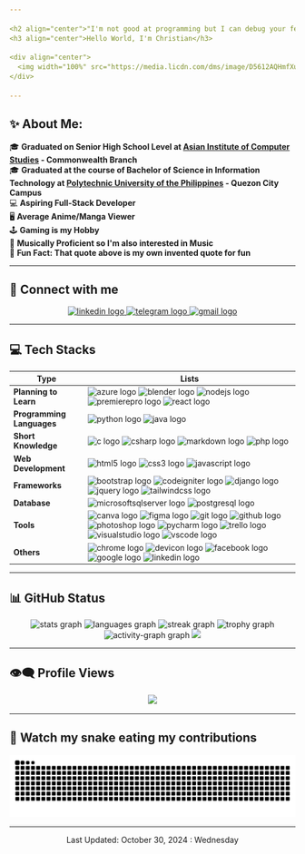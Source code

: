 ```yaml
---

<h2 align="center">"I'm not good at programming but I can debug your feeling."</h2>
<h3 align="center">Hello World, I'm Christian</h3>

<div align="center">
  <img width="100%" src="https://media.licdn.com/dms/image/D5612AQHmfXu03WIBhA/article-cover_image-shrink_720_1280/0/1689012633580?e=2147483647&v=beta&t=tLTJ7NRLZEh7NzJTurK5kVFyZuhqvEo_QRXMfZEilPs"  />
</div>

---
```


<h2 align="left">✨ About Me:</h2>

🎓 **Graduated on Senior High School Level at [Asian Institute of Computer Studies](https://aics.edu.ph/) - Commonwealth Branch**<br>
🎓 **Graduated at the course of Bachelor of Science in Information Technology at [Polytechnic University of the Philippines](https://www.pup.edu.ph) - Quezon City Campus**<br>
💻 **Aspiring Full-Stack Developer**<br>
🖥 **Average Anime/Manga Viewer**<br>
🕹 **Gaming is my Hobby**<br>
🎵 **Musically Proficient so I'm also interested in Music**<br>
🤞 **Fun Fact: That quote above is my own invented quote for fun**<br>

---

<h2 align="left">💬 Connect with me</h2>

<div align="center">
  <a href="https://ph.linkedin.com/in/christian-altiche-9b8065271" target="_blank">
    <img src="https://raw.githubusercontent.com/maurodesouza/profile-readme-generator/master/src/assets/icons/social/linkedin/default.svg" width="52" height="40" alt="linkedin logo"  />
  </a>
  <a href="https://t.me/papichans" target="_blank">
    <img src="https://raw.githubusercontent.com/maurodesouza/profile-readme-generator/master/src/assets/icons/social/telegram/default.svg" width="52" height="40" alt="telegram logo"  />
  </a>
  <a href="chris.altiche123@gmail.com" target="_blank">
    <img src="https://raw.githubusercontent.com/maurodesouza/profile-readme-generator/master/src/assets/icons/social/gmail/default.svg" width="52" height="40" alt="gmail logo"  />
  </a>
</div>

---

<h2 align="left">💻 Tech Stacks</h2>

| **Type** | **Lists** |
| ------------------- | ---------------------|
| **Planning to Learn** | <img src="https://cdn.jsdelivr.net/gh/devicons/devicon/icons/azure/azure-original.svg" height="40" alt="azure logo"  /> <img src="https://cdn.jsdelivr.net/gh/devicons/devicon/icons/blender/blender-original.svg" height="40" alt="blender logo"  /> <img src="https://cdn.jsdelivr.net/gh/devicons/devicon/icons/nodejs/nodejs-original.svg" height="40" alt="nodejs logo"  /> <img src="https://cdn.jsdelivr.net/gh/devicons/devicon/icons/premierepro/premierepro-plain.svg" height="40" alt="premierepro logo"  /> <img src="https://cdn.jsdelivr.net/gh/devicons/devicon/icons/react/react-original.svg" height="40" alt="react logo"  /> |
| **Programming Languages** | <img src="https://cdn.jsdelivr.net/gh/devicons/devicon/icons/python/python-original.svg" height="40" alt="python logo"  /> <img src="https://cdn.jsdelivr.net/gh/devicons/devicon/icons/java/java-original.svg" height="40" alt="java logo"  />|
| **Short Knowledge** | <img src="https://cdn.jsdelivr.net/gh/devicons/devicon/icons/c/c-original.svg" height="40" alt="c logo"  /> <img src="https://cdn.jsdelivr.net/gh/devicons/devicon/icons/csharp/csharp-original.svg" height="40" alt="csharp logo"  /> <img src="https://cdn.jsdelivr.net/gh/devicons/devicon/icons/markdown/markdown-original.svg" height="40" alt="markdown logo"  /> <img src="https://cdn.jsdelivr.net/gh/devicons/devicon/icons/php/php-original.svg" height="40" alt="php logo"  /> |
|**Web Development**| <img src="https://cdn.jsdelivr.net/gh/devicons/devicon/icons/html5/html5-original.svg" height="40" alt="html5 logo"  /> <img src="https://cdn.jsdelivr.net/gh/devicons/devicon/icons/css3/css3-original.svg" height="40" alt="css3 logo"  /> <img src="https://cdn.jsdelivr.net/gh/devicons/devicon/icons/javascript/javascript-original.svg" height="40" alt="javascript logo"  /> |
|**Frameworks**| <img src="https://cdn.jsdelivr.net/gh/devicons/devicon/icons/bootstrap/bootstrap-original.svg" height="40" alt="bootstrap logo"  /> <img src="https://cdn.jsdelivr.net/gh/devicons/devicon/icons/codeigniter/codeigniter-plain.svg" height="40" alt="codeigniter logo"  /> <img src="https://cdn.jsdelivr.net/gh/devicons/devicon/icons/django/django-plain.svg" height="40" alt="django logo"  /> <img src="https://cdn.jsdelivr.net/gh/devicons/devicon/icons/jquery/jquery-original.svg" height="40" alt="jquery logo"  /> <img src="https://cdn.jsdelivr.net/gh/devicons/devicon/icons/tailwindcss/tailwindcss-original-wordmark.svg" height="40" alt="tailwindcss logo"  /> |
| **Database** |   <img src="https://cdn.jsdelivr.net/gh/devicons/devicon/icons/microsoftsqlserver/microsoftsqlserver-plain.svg" height="40" alt="microsoftsqlserver logo"  /> <img src="https://cdn.jsdelivr.net/gh/devicons/devicon/icons/postgresql/postgresql-original.svg" height="40" alt="postgresql logo"  /> |
| **Tools** | <img src="https://cdn.jsdelivr.net/gh/devicons/devicon/icons/canva/canva-original.svg" height="40" alt="canva logo"  /> <img src="https://cdn.jsdelivr.net/gh/devicons/devicon/icons/figma/figma-original.svg" height="40" alt="figma logo"  /> <img src="https://cdn.jsdelivr.net/gh/devicons/devicon/icons/git/git-original.svg" height="40" alt="git logo"  /> <img src="https://cdn.jsdelivr.net/gh/devicons/devicon/icons/github/github-original.svg" height="40" alt="github logo"  /> <img src="https://cdn.jsdelivr.net/gh/devicons/devicon/icons/photoshop/photoshop-plain.svg" height="40" alt="photoshop logo"  /> <img src="https://cdn.jsdelivr.net/gh/devicons/devicon/icons/pycharm/pycharm-original.svg" height="40" alt="pycharm logo"  /> <img src="https://cdn.jsdelivr.net/gh/devicons/devicon/icons/trello/trello-plain.svg" height="40" alt="trello logo"  /> <img src="https://cdn.jsdelivr.net/gh/devicons/devicon/icons/visualstudio/visualstudio-plain.svg" height="40" alt="visualstudio logo"  /> <img src="https://cdn.jsdelivr.net/gh/devicons/devicon/icons/vscode/vscode-original.svg" height="40" alt="vscode logo"  />  |
| **Others** | <img src="https://cdn.jsdelivr.net/gh/devicons/devicon/icons/chrome/chrome-original.svg" height="40" alt="chrome logo"  /> <img src="https://cdn.jsdelivr.net/gh/devicons/devicon/icons/devicon/devicon-original.svg" height="40" alt="devicon logo"  /> <img src="https://cdn.jsdelivr.net/gh/devicons/devicon/icons/facebook/facebook-original.svg" height="40" alt="facebook logo"  /> <img src="https://cdn.jsdelivr.net/gh/devicons/devicon/icons/google/google-original.svg" height="40" alt="google logo"  /> <img src="https://cdn.jsdelivr.net/gh/devicons/devicon/icons/linkedin/linkedin-original.svg" height="40" alt="linkedin logo"  /> |

---

<h2 align="left">📊 GitHub Status</h2>
<div align="center">
  <img src="https://github-readme-stats.vercel.app/api?username=papichans&hide_title=false&hide_rank=false&show_icons=true&include_all_commits=true&count_private=true&disable_animations=false&theme=dracula&locale=en&hide_border=false&order=1" height="150" alt="stats graph"  />
  <img src="https://github-readme-stats.vercel.app/api/top-langs?username=papichans&locale=en&hide_title=false&layout=compact&card_width=320&langs_count=5&theme=dracula&hide_border=false&order=2" height="150" alt="languages graph"  />
  <img src="https://streak-stats.demolab.com?user=papichans&locale=en&mode=daily&theme=dracula&hide_border=false&border_radius=5&order=3" height="150" alt="streak graph"  />
  <img src="https://github-profile-trophy.vercel.app?username=papichans&theme=dracula&column=-1&row=1&margin-w=8&margin-h=8&no-bg=false&no-frame=false&order=4" height="150" alt="trophy graph"  />
  <img src="https://github-readme-activity-graph.vercel.app/graph?username=papichans&radius=16&theme=react&area=true&order=5" height="300" alt="activity-graph graph"  />
  <img src="https://github-contributor-stats.vercel.app/api?username=PapiChans&limit=5&theme=dracula&combine_all_yearly_contributions=true" />


---

<h2 align="left">👁‍🗨 Profile Views</h2>

[![](https://visitcount.itsvg.in/api?id=PapiChans&icon=0&color=0)](https://visitcount.itsvg.in)

---

<h2 align="left">🐍 Watch my snake eating my contributions</h2>

<img src="https://raw.githubusercontent.com/papichans/papichans/output/snake.svg" alt="Snake animation" />

</div>

---

<p align="center">Last Updated: October 30, 2024 : Wednesday</p>
